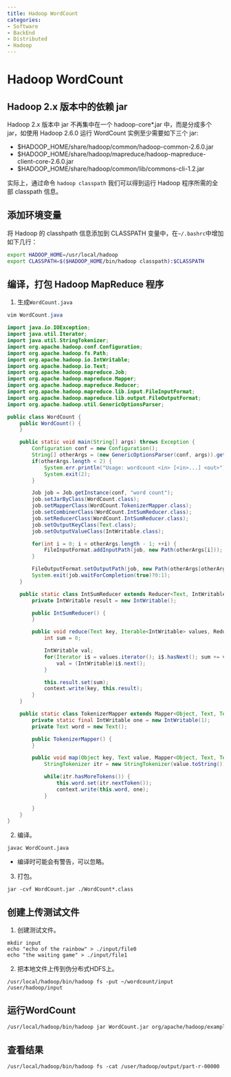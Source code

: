 ```yaml
---
title: Hadoop WordCount
categories:
- Software
- BackEnd
- Distributed
- Hadoop
---
```

# Hadoop WordCount

## Hadoop 2.x 版本中的依赖 jar

Hadoop 2.x 版本中 jar 不再集中在一个 hadoop-core*.jar 中，而是分成多个 jar，如使用 Hadoop 2.6.0 运行 WordCount 实例至少需要如下三个 jar:

- $HADOOP_HOME/share/hadoop/common/hadoop-common-2.6.0.jar
- $HADOOP_HOME/share/hadoop/mapreduce/hadoop-mapreduce-client-core-2.6.0.jar
- $HADOOP_HOME/share/hadoop/common/lib/commons-cli-1.2.jar

实际上，通过命令 `hadoop classpath` 我们可以得到运行 Hadoop 程序所需的全部 classpath 信息。

## 添加环境变量

将 Hadoop 的 classhpath 信息添加到 CLASSPATH 变量中，在`~/.bashrc`中增加如下几行：

```bash
export HADOOP_HOME=/usr/local/hadoop
export CLASSPATH=$($HADOOP_HOME/bin/hadoop classpath):$CLASSPATH
```

## 编译，打包 Hadoop MapReduce 程序

1. 生成`WordCount.java`

```java
vim WordCount.java

import java.io.IOException;
import java.util.Iterator;
import java.util.StringTokenizer;
import org.apache.hadoop.conf.Configuration;
import org.apache.hadoop.fs.Path;
import org.apache.hadoop.io.IntWritable;
import org.apache.hadoop.io.Text;
import org.apache.hadoop.mapreduce.Job;
import org.apache.hadoop.mapreduce.Mapper;
import org.apache.hadoop.mapreduce.Reducer;
import org.apache.hadoop.mapreduce.lib.input.FileInputFormat;
import org.apache.hadoop.mapreduce.lib.output.FileOutputFormat;
import org.apache.hadoop.util.GenericOptionsParser;

public class WordCount {
    public WordCount() {
    }

    public static void main(String[] args) throws Exception {
        Configuration conf = new Configuration();
        String[] otherArgs = (new GenericOptionsParser(conf, args)).getRemainingArgs();
        if(otherArgs.length < 2) {
            System.err.println("Usage: wordcount <in> [<in>...] <out>");
            System.exit(2);
        }

        Job job = Job.getInstance(conf, "word count");
        job.setJarByClass(WordCount.class);
        job.setMapperClass(WordCount.TokenizerMapper.class);
        job.setCombinerClass(WordCount.IntSumReducer.class);
        job.setReducerClass(WordCount.IntSumReducer.class);
        job.setOutputKeyClass(Text.class);
        job.setOutputValueClass(IntWritable.class);

        for(int i = 0; i < otherArgs.length - 1; ++i) {
            FileInputFormat.addInputPath(job, new Path(otherArgs[i]));
        }

        FileOutputFormat.setOutputPath(job, new Path(otherArgs[otherArgs.length - 1]));
        System.exit(job.waitForCompletion(true)?0:1);
    }

    public static class IntSumReducer extends Reducer<Text, IntWritable, Text, IntWritable> {
        private IntWritable result = new IntWritable();

        public IntSumReducer() {
        }

        public void reduce(Text key, Iterable<IntWritable> values, Reducer<Text, IntWritable, Text, IntWritable>.Context context) throws IOException, InterruptedException {
            int sum = 0;

            IntWritable val;
            for(Iterator i$ = values.iterator(); i$.hasNext(); sum += val.get()) {
                val = (IntWritable)i$.next();
            }

            this.result.set(sum);
            context.write(key, this.result);
        }
    }

    public static class TokenizerMapper extends Mapper<Object, Text, Text, IntWritable> {
        private static final IntWritable one = new IntWritable(1);
        private Text word = new Text();

        public TokenizerMapper() {
        }

        public void map(Object key, Text value, Mapper<Object, Text, Text, IntWritable>.Context context) throws IOException, InterruptedException {
            StringTokenizer itr = new StringTokenizer(value.toString());

            while(itr.hasMoreTokens()) {
                this.word.set(itr.nextToken());
                context.write(this.word, one);
            }

        }
    }
}
```

2. 编译。

```shell
javac WordCount.java
```

- 编译时可能会有警告，可以忽略。

3. 打包。

```shell
jar -cvf WordCount.jar ./WordCount*.class
```

## 创建上传测试文件

1. 创建测试文件。

```shell
mkdir input
echo "echo of the rainbow" > ./input/file0
echo "the waiting game" > ./input/file1
```

2. 把本地文件上传到伪分布式HDFS上。

```shell
/usr/local/hadoop/bin/hadoop fs -put ~/wordcount/input /user/hadoop/input
```

## 运行WordCount

```bash
/usr/local/hadoop/bin/hadoop jar WordCount.jar org/apache/hadoop/examples/WordCount input output
```

## 查看结果

```
/usr/local/hadoop/bin/hadoop fs -cat /user/hadoop/output/part-r-00000
```